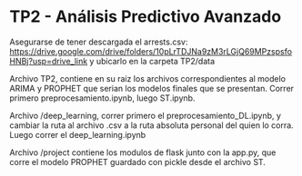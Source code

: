 # TP2 - Análisis Predictivo Avanzado

Asegurarse de tener descargada el arrests.csv: https://drive.google.com/drive/folders/10pLrTDJNa9zM3rLGjQ69MPzspsfoHNBj?usp=drive_link y ubicarlo en la carpeta TP2/data

Archivo TP2, contiene en su raiz los archivos correspondientes al modelo ARIMA y PROPHET que serian los modelos finales que se presentan. Correr primero preprocesamiento.ipynb, luego ST.ipynb.

Archivo /deep_learning, correr primero el preprocesamiento_DL.ipynb, y cambiar la ruta al archivo .csv a la ruta absoluta personal del quien lo corra. Luego correr el deep_learning.ipynb

Archivo /project contiene los modulos de flask junto con la app.py, que corre el modelo PROPHET guardado con pickle desde el archivo ST.